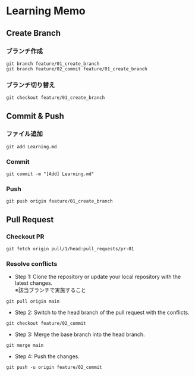 # Learning Memo

## Create Branch
### ブランチ作成
```
git branch feature/01_create_branch
git branch feature/02_commit feature/01_create_branch
```

### ブランチ切り替え
```
git checkout feature/01_create_branch
```

## Commit & Push
### ファイル追加
```
git add Learning.md
```

### Commit
```
git commit -m "[Add] Learning.md"
```

### Push
```
git push origin feature/01_create_branch
```

## Pull Request
### Checkout PR
```
git fetch origin pull/1/head:pull_requests/pr-01
```

### Resolve conflicts
- Step 1: Clone the repository or update your local repository with the latest changes.  
※該当ブランチで実施すること
```
git pull origin main
```
- Step 2: Switch to the head branch of the pull request with the conflicts.
```
git checkout feature/02_commit
```

- Step 3: Merge the base branch into the head branch.
```
git merge main
```

- Step 4: Push the changes.
```
git push -u origin feature/02_commit
```
